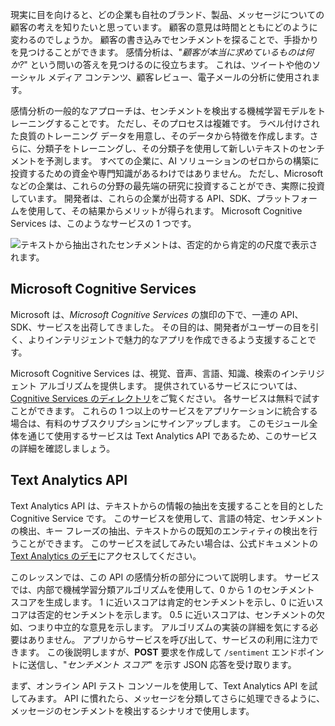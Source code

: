 現実に目を向けると、どの企業も自社のブランド、製品、メッセージについての顧客の考えを知りたいと思っています。 顧客の意見は時間とともにどのように変わるのでしょうか。 顧客の書き込みでセンチメントを探ることで、手掛かりを見つけることができます。 感情分析は、"*顧客が本当に求めているものは何か?*" という問いの答えを見つけるのに役立ちます。 これは、ツイートや他のソーシャル メディア コンテンツ、顧客レビュー、電子メールの分析に使用されます。 

 感情分析の一般的なアプローチは、センチメントを検出する機械学習モデルをトレーニングすることです。 ただし、そのプロセスは複雑です。 ラベル付けされた良質のトレーニング データを用意し、そのデータから特徴を作成します。さらに、分類子をトレーニングし、その分類子を使用して新しいテキストのセンチメントを予測します。 すべての企業に、AI ソリューションのゼロからの構築に投資するための資金や専門知識があるわけではありません。 ただし、Microsoft などの企業は、これらの分野の最先端の研究に投資することができ、実際に投資しています。 開発者は、これらの企業が出荷する API、SDK、プラットフォームを使用して、その結果からメリットが得られます。 Microsoft Cognitive Services は、このようなサービスの 1 つです。

![テキストから抽出されたセンチメントは、否定的から肯定的の尺度で表示されます。](../media-draft/sentiment-analysis.png)


## <a name="microsoft-cognitive-services"></a>Microsoft Cognitive Services

Microsoft は、*Microsoft Cognitive Services* の旗印の下で、一連の API、SDK、サービスを出荷してきました。 その目的は、開発者がユーザーの目を引く、よりインテリジェントで魅力的なアプリを作成できるよう支援することです。  

Microsoft Cognitive Services は、視覚、音声、言語、知識、検索のインテリジェント アルゴリズムを提供します。 提供されているサービスについては、[Cognitive Services のディレクトリ](https://azure.microsoft.com/services/cognitive-services/directory/)をご覧ください。 各サービスは無料で試すことができます。 これらの 1 つ以上のサービスをアプリケーションに統合する場合は、有料のサブスクリプションにサインアップします。 このモジュール全体を通じて使用するサービスは Text Analytics API であるため、このサービスの詳細を確認しましょう。 

## <a name="text-analytics-api"></a>Text Analytics API

Text Analytics API は、テキストからの情報の抽出を支援することを目的とした Cognitive Service です。  このサービスを使用して、言語の特定、センチメントの検出、キー フレーズの抽出、テキストからの既知のエンティティの検出を行うことができます。 このサービスを試してみたい場合は、公式ドキュメントの [Text Analytics のデモ](https://azure.microsoft.com/services/cognitive-services/text-analytics/)にアクセスしてください。 

このレッスンでは、この API の感情分析の部分について説明します。 サービスでは、内部で機械学習分類アルゴリズムを使用して、0 から 1 のセンチメント スコアを生成します。  1 に近いスコアは肯定的センチメントを示し、0 に近いスコアは否定的センチメントを示します。 0.5 に近いスコアは、センチメントの欠如、つまり中立的な意見を示します。 アルゴリズムの実装の詳細を気にする必要はありません。 アプリからサービスを呼び出して、サービスの利用に注力できます。  この後説明しますが、**POST** 要求を作成して `/sentiment` エンドポイントに送信し、"*センチメント スコア*" を示す JSON 応答を受け取ります。

まず、オンライン API テスト コンソールを使用して、Text Analytics API を試してみます。 API に慣れたら、メッセージを分類してさらに処理できるように、メッセージのセンチメントを検出するシナリオで使用します。